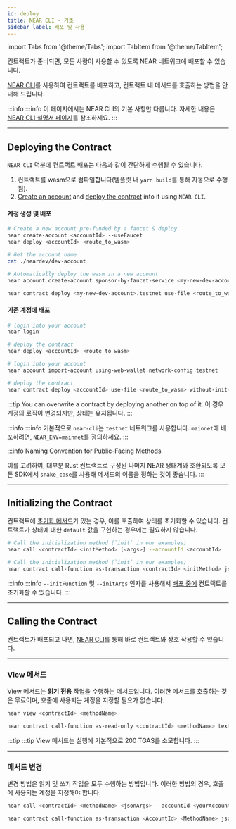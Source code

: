 ```yaml
---
id: deploy
title: NEAR CLI - 기초
sidebar_label: 배포 및 사용
---
```


import Tabs from '@theme/Tabs';
import TabItem from '@theme/TabItem';

컨트랙트가 준비되면, 모든 사람이 사용할 수 있도록 NEAR 네트워크에 배포할 수 있습니다.

[NEAR CLI](../4.tools/cli.md)를 사용하여 컨트랙트를 배포하고, 컨트랙트 내 메서드를 호출하는 방법을 안내해 드립니다.

:::info
:::info 이 페이지에서는 NEAR CLI의 기본 사항만 다룹니다. 자세한 내용은 [NEAR CLI 설명서 페이지](../4.tools/cli.md)를 참조하세요.
:::

---

## Deploying the Contract

`NEAR CLI` 덕분에 컨트랙트 배포는 다음과 같이 간단하게 수행될 수 있습니다.

1. 컨트랙트를 wasm으로 컴파일합니다(템플릿 내 `yarn build`를 통해 자동으로 수행됨).
2. [Create an account](../4.tools/cli.md#near-create-account) and [deploy the contract](../4.tools/cli.md#near-deploy) into it using `NEAR CLI`.

#### 계정 생성 및 배포

<Tabs className="language-tabs" groupId="code-tabs">
  <TabItem value="near-cli">

```bash
# Create a new account pre-funded by a faucet & deploy
near create-account <accountId> --useFaucet
near deploy <accountId> <route_to_wasm>

# Get the account name
cat ./neardev/dev-account
```

</TabItem>

<TabItem value="near-cli-rs">

```bash
# Automatically deploy the wasm in a new account
near account create-account sponsor-by-faucet-service <my-new-dev-account>.testnet autogenerate-new-keypair save-to-keychain network-config testnet create

near contract deploy <my-new-dev-account>.testnet use-file <route_to_wasm> without-init-call network-config testnet sign-with-keychain
```

</TabItem>

</Tabs>

#### 기존 계정에 배포

<Tabs className="language-tabs" groupId="code-tabs">
<TabItem value="near-cli">

```bash
# login into your account
near login

# deploy the contract
near deploy <accountId> <route_to_wasm>
```

</TabItem>

<TabItem value="near-cli-rs">

```bash
# login into your account
near account import-account using-web-wallet network-config testnet

# deploy the contract
near contract deploy <accountId> use-file <route_to_wasm> without-init-call network-config testnet sign-with-keychain send
```

</TabItem>

</Tabs>

:::tip
You can overwrite a contract by deploying another on top of it. 이 경우 계정의 로직이 변경되지만, 상태는 유지됩니다.
:::

:::info
:::info 기본적으로 `near-cli`는 `testnet` 네트워크를 사용합니다. `mainnet`에 배포하려면, `NEAR_ENV=mainnet`를 정의하세요.
:::

:::info Naming Convention for Public-Facing Methods

이를 고려하여, 대부분 Rust 컨트랙트로 구성된 나머지 NEAR 생태계와 호환되도록 모든 SDK에서 `snake_case`를 사용해 메서드의 이름을 정하는 것이 좋습니다.
:::

---

## Initializing the Contract

컨트랙트에 [초기화 메서드](./contracts/anatomy.md#initialization-functions)가 있는 경우, 이를 호출하여 상태를 초기화할 수 있습니다. 컨트랙트가 상태에 대한 `default` 값을 구현하는 경우에는 필요하지 않습니다.

<Tabs className="language-tabs" groupId="code-tabs">
<TabItem value="near-cli">

```bash
# Call the initialization method (`init` in our examples)
near call <contractId> <initMethod> [<args>] --accountId <accountId>
```

</TabItem>

<TabItem value="near-cli-rs">

```bash
# Call the initialization method (`init` in our examples)
near contract call-function as-transaction <contractId> <initMethod> json-args [<args>] prepaid-gas '30 TeraGas' attached-deposit '0 NEAR' sign-as <accountId> network-config testnet sign-with-keychain send
```

</TabItem>

</Tabs>

:::info
:::info `--initFunction` 및 `--initArgs` 인자를 사용해서 [배포 중에](#컨트랙트-배포) 컨트랙트를 초기화할 수 있습니다.
:::

---

## Calling the Contract

컨트랙트가 배포되고 나면, [NEAR CLI](../4.tools/cli.md)를 통해 바로 컨트랙트와 상호 작용할 수 있습니다.

<hr className="subsection" />

### View 메서드

View 메서드는 **읽기 전용** 작업을 수행하는 메서드입니다. 이러한 메서드를 호출하는 것은 무료이며, 호출에 사용되는 계정을 지정할 필요가 없습니다.

<Tabs className="language-tabs" groupId="code-tabs">
<TabItem value="near-cli">

```bash
near view <contractId> <methodName>
```

</TabItem>

<TabItem value="near-cli-rs">

```bash
near contract call-function as-read-only <contractId> <methodName> text-args '' network-config testnet now
```

</TabItem>

</Tabs>

:::tip
:::tip View 메서드는 실행에 기본적으로 200 TGAS를 소모합니다.
:::

<hr className="subsection" />

### 메서드 변경

변경 방법은 읽기 및 쓰기 작업을 모두 수행하는 방법입니다. 이러한 방법의 경우, 호출에 사용되는 계정을 지정해야 합니다.

<Tabs className="language-tabs" groupId="code-tabs">
<TabItem value="near-cli">

```bash
near call <contractId> <methodName> <jsonArgs> --accountId <yourAccount> [--deposit <amount>] [--gas <GAS>]
```

</TabItem>

<TabItem value="near-cli-rs">

```bash
near contract call-function as-transaction <AccountId> <MethodName> json-args <JsonArgs> prepaid-gas <PrepaidGas> attached-deposit <AttachedDeposit> sign-as <AccountId>  network-config testnet sign-with-keychain send
```

</TabItem>

</Tabs>
